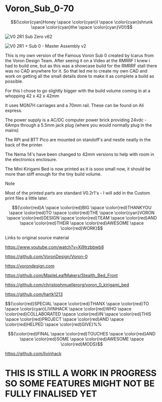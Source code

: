 # Voron_Sub_0-70
 $${\color{cyan}Honey \space \color{cyan}I \space \color{cyan}shrunk \space \color{cyan}the \space \color{cyan}V0!}$$

![V0 2R1 Sub Zero v62](https://github.com/Driftrotor/Voron_V-SUB_0-70/assets/94327757/c3ed2734-bb66-4afe-bbbc-c02ec33edccb)

![V0 2R1 + Sub 0 - Master Assembly v2](https://github.com/Driftrotor/Voron_V-SUB_0-70/assets/94327757/0494c63b-297e-492f-a44c-6f231fd8777a)

 This is my own version of the Famous Voron Sub 0 created by Icarus from the Voron Design Team.
 After seeing it on a Video at the RMRRF I knew i had to build one, but as this was a showcase build for the RMRRF stall there was no CAD anywhere for it.
 So that led me to create my own CAD and work on getting all the small details done to make it as complete a build as possible.

 For this I chose to go slightly bigger with the build volume
 coming in at a whopping 42 x 42 x 42mm

 It uses MGN7H carriages and a 70mm rail.
 These can be found on Ali express.

 The power supply is a AC/DC computer power brick providing 24vdc - 6Amps through a 5.5mm jack plug (where you would normally plug in the mains)

 The RPI and BTT Pico are mounted on standoff's and nestle neatly in the back of the printer.

 The Nema 14's have been changed to 42mm versions to help with room in the electronics enclosure.

 The Mini Kirigami Bed is now printed as it is sooo small now, it should be more than stiff enough for the tiny build volume.

 > [!NOTE]
> Most of the printed parts are standard V0.2r1's - I will add in the Custom print files a little later.

$${\color{red}A \space \color{red}BIG \space \color{red}THANKYOU \space \color{red}TO \space \color{red}THE \space \color{cyan}VORON \space \color{red}DESIGN \space \color{red}TEAM \space \color{red}AND \space \color{red}THEIR \space \color{red}AWESOME \space \color{red}WORK}$$

 Links to original source material

https://www.youtube.com/watch?v=Xj9trzbbwb8

https://github.com/VoronDesign/Voron-0

https://vorondesign.com

https://github.com/MapleLeafMakers/Stealth_Bed_Front

https://github.com/christophmuellerorg/voron_0_kirigami_bed

https://github.com/hartk1213

$${\color{red}SPECIAL \space \color{red}THANX \space \color{red}TO \space \color{cyan}LIVINHACK \space \color{red}WHO \space \color{red}COLLABORATED \space \color{red}IN \space \color{red}THIS \space \color{red}PROJECT \space \color{red}AND \space \color{red}HELPED \space \color{red}GIVE}%%

$${\color{red}FINAL \space \color{red}TOUCHES \space \color{red}AND \space \color{red}SOME \space \color{red}AWESOME \space \color{red}MODS}$$

https://github.com/livinhack

# THIS IS STILL A WORK IN PROGRESS SO SOME FEATURES MIGHT NOT BE FULLY FINALISED YET
